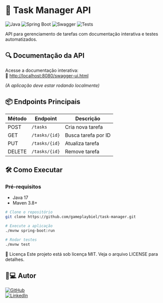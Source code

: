 # 🚀 Task Manager API

![Java](https://img.shields.io/badge/Java-17-%23ED8B00?logo=openjdk)
![Spring Boot](https://img.shields.io/badge/Spring_Boot-3.4.5-%236DB33F?logo=spring)
![Swagger](https://img.shields.io/badge/Swagger-UI-%2385EA2D?logo=swagger)
![Tests](https://img.shields.io/badge/Tests-3_passed-%2300C853)

API para gerenciamento de tarefas com documentação interativa e testes automatizados.

## 🔍 Documentação da API
Acesse a documentação interativa:  
🔗 [http://localhost:8080/swagger-ui.html](http://localhost:8080/swagger-ui.html)

*(A aplicação deve estar rodando localmente)*

## 📦 Endpoints Principais
| Método | Endpoint       | Descrição               |
|--------|----------------|-------------------------|
| POST   | `/tasks`       | Cria nova tarefa        |
| GET    | `/tasks/{id}`  | Busca tarefa por ID     |
| PUT    | `/tasks/{id}`  | Atualiza tarefa         |
| DELETE | `/tasks/{id}`  | Remove tarefa           |

## 🛠️ Como Executar

### Pré-requisitos
- Java 17
- Maven 3.8+

```bash
# Clone o repositório
git clone https://github.com/gameplaybiel/task-manager.git

# Execute a aplicação
./mvnw spring-boot:run

# Rodar testes
./mvnw test
```

📄 Licença
Este projeto está sob licença MIT. Veja o arquivo LICENSE para detalhes.

## 👨💻 Autor
[![GitHub](https://img.shields.io/badge/GameplayBiel-100000?style=for-the-badge&logo=github&logoColor=white)](https://github.com/gameplaybiel)  
[![LinkedIn](https://img.shields.io/badge/LinkedIn-0077B5?style=for-the-badge&logo=linkedin)](https://www.linkedin.com/in/gabriel-de-souza-concei%C3%A7%C3%A3o-89a047230/)